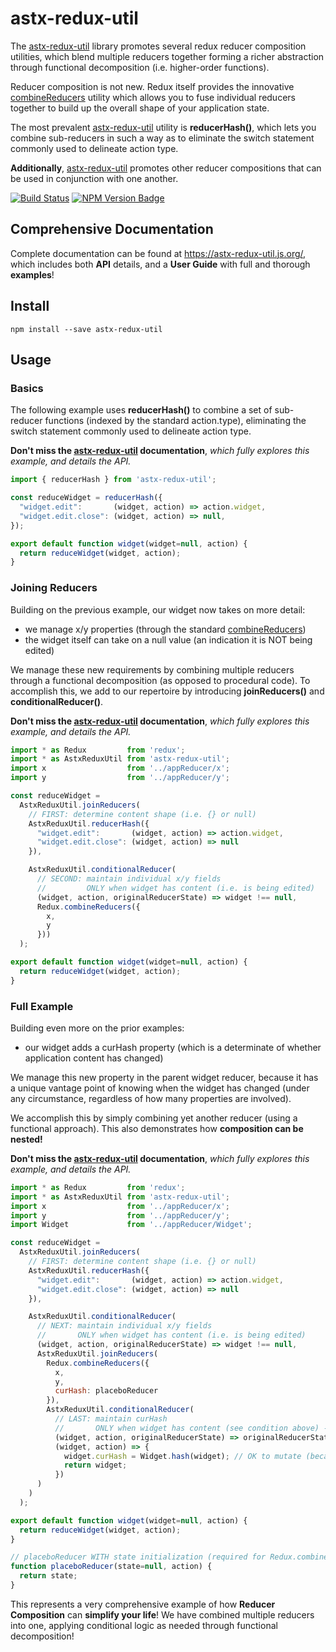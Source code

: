 # astx-redux-util

The [astx-redux-util] library promotes several redux reducer
composition utilities, which blend multiple reducers together forming
a richer abstraction through functional decomposition
(i.e. higher-order functions).

Reducer composition is not new.  Redux itself provides the innovative
[combineReducers](http://redux.js.org/docs/api/combineReducers.html)
utility which allows you to fuse individual reducers together to build
up the overall shape of your application state.

The most prevalent [astx-redux-util] utility is **reducerHash()**,
which lets you combine sub-reducers in such a way as to eliminate
the switch statement commonly used to delineate action type.  

**Additionally**, [astx-redux-util] promotes other reducer compositions that
can be used in conjunction with one another.

<!--- Badges for CI Builds ---> 
<!--- TODO: ?? point to master branch ---> 
[![Build Status](https://travis-ci.org/KevinAst/astx-redux-util.svg?branch=master)](https://travis-ci.org/KevinAst/astx-redux-util)
[![NPM Version Badge](https://img.shields.io/npm/v/astx-redux-util.svg)](https://www.npmjs.com/package/astx-redux-util)


## Comprehensive Documentation

Complete documentation can be found at
https://astx-redux-util.js.org/, which includes both **API** details,
and a **User Guide** with full and thorough **examples**!


## Install

```shell
npm install --save astx-redux-util
```


## Usage

### Basics

The following example uses **reducerHash()** to combine a set of
sub-reducer functions (indexed by the standard action.type),
eliminating the switch statement commonly used to delineate action
type.

**Don't miss the [astx-redux-util] documentation**, *which fully explores
this example, and details the API.*

```JavaScript
import { reducerHash } from 'astx-redux-util';

const reduceWidget = reducerHash({
  "widget.edit":       (widget, action) => action.widget,
  "widget.edit.close": (widget, action) => null,
});

export default function widget(widget=null, action) {
  return reduceWidget(widget, action);
}
```


### Joining Reducers

Building on the previous example, our widget now takes on more detail:
 - we manage x/y properties (through the standard
   [combineReducers](http://redux.js.org/docs/api/combineReducers.html))
 - the widget itself can take on a null value (an indication it is NOT
   being edited)

We manage these new requirements by combining multiple reducers
through a functional decomposition (as opposed to procedural code).
To accomplish this, we add to our repertoire by introducing
**joinReducers()** and **conditionalReducer()**.

**Don't miss the [astx-redux-util] documentation**, *which fully explores
this example, and details the API.*

```JavaScript
import * as Redux         from 'redux';
import * as AstxReduxUtil from 'astx-redux-util';
import x                  from '../appReducer/x';
import y                  from '../appReducer/y';

const reduceWidget = 
  AstxReduxUtil.joinReducers(
    // FIRST: determine content shape (i.e. {} or null)
    AstxReduxUtil.reducerHash({
      "widget.edit":       (widget, action) => action.widget,
      "widget.edit.close": (widget, action) => null
    }),

    AstxReduxUtil.conditionalReducer(
      // SECOND: maintain individual x/y fields
      //         ONLY when widget has content (i.e. is being edited)
      (widget, action, originalReducerState) => widget !== null,
      Redux.combineReducers({
        x,
        y
      }))
  );

export default function widget(widget=null, action) {
  return reduceWidget(widget, action);
}
```

### Full Example

Building even more on the prior examples:
 - our widget adds a curHash property (which is a determinate of
   whether application content has changed)

We manage this new property in the parent widget reducer, because it
has a unique vantage point of knowing when the widget has changed
(under any circumstance, regardless of how many properties are
involved).

We accomplish this by simply combining yet another reducer (using a
functional approach).  This also demonstrates how **composition can be
nested!**

**Don't miss the [astx-redux-util] documentation**, *which fully explores
this example, and details the API.*

```JavaScript
import * as Redux         from 'redux';
import * as AstxReduxUtil from 'astx-redux-util';
import x                  from '../appReducer/x';
import y                  from '../appReducer/y';
import Widget             from '../appReducer/Widget';

const reduceWidget = 
  AstxReduxUtil.joinReducers(
    // FIRST: determine content shape (i.e. {} or null)
    AstxReduxUtil.reducerHash({
      "widget.edit":       (widget, action) => action.widget,
      "widget.edit.close": (widget, action) => null
    }),

    AstxReduxUtil.conditionalReducer(
      // NEXT: maintain individual x/y fields
      //       ONLY when widget has content (i.e. is being edited)
      (widget, action, originalReducerState) => widget !== null,
      AstxReduxUtil.joinReducers(
        Redux.combineReducers({
          x,
          y,
          curHash: placeboReducer
        }),
        AstxReduxUtil.conditionalReducer(
          // LAST: maintain curHash
          //       ONLY when widget has content (see condition above) -AND- has changed
          (widget, action, originalReducerState) => originalReducerState !== widget,
          (widget, action) => {
            widget.curHash = Widget.hash(widget); // OK to mutate (because of changed instance)
            return widget;
          })
      )
    )
  );

export default function widget(widget=null, action) {
  return reduceWidget(widget, action);
}

// placeboReducer WITH state initialization (required for Redux.combineReducers())
function placeboReducer(state=null, action) {
  return state;
}
```

This represents a very comprehensive example of how **Reducer
Composition** can **simplify your life**!  We have combined multiple
reducers into one, applying conditional logic as needed through
functional decomposition!


[astx-redux-util]: https://astx-redux-util.js.org/
